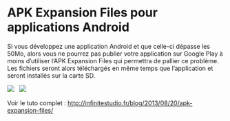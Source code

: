 APK Expansion Files pour applications Android
========================

Si vous développez une application Android et que celle-ci dépasse les 50Mo, alors vous ne pourrez pas publier votre application sur Google Play à moins d’utiliser l’APK Expansion Files qui permettra de pallier ce problème. Les fichiers seront alors téléchargés en même temps que l’application et seront installés sur la carte SD.

<img src="http://infinitestudio.fr/blog/wp-content/uploads/2013/08/Tuto-APKEF-Application-s%C3%A9lection-vid%C3%A9o.png"/>
&nbsp;
<img src="http://infinitestudio.fr/blog/wp-content/uploads/2013/08/Tuto-APKEF-Application-lecture-vid%C3%A9o.png"/>

Voir le tuto complet : http://infinitestudio.fr/blog/2013/08/20/apk-expansion-files/
